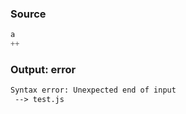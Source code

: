 ### Source
```js
a
++
```

### Output: error
```txt
Syntax error: Unexpected end of input
 --> test.js
```
